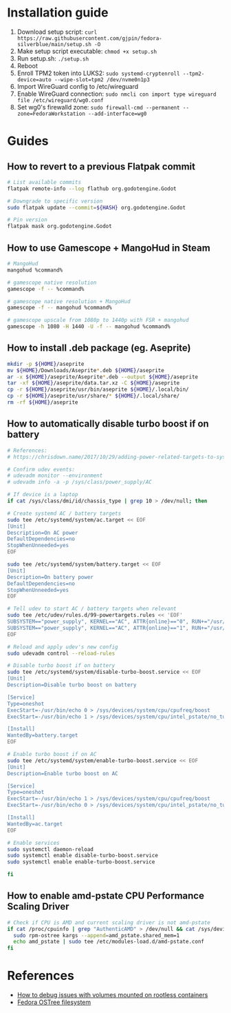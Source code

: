 # Installation guide
1. Download setup script: `curl https://raw.githubusercontent.com/gjpin/fedora-silverblue/main/setup.sh -O`
2. Make setup script executable: `chmod +x setup.sh`
3. Run setup.sh: `./setup.sh`
4. Reboot
5. Enroll TPM2 token into LUKS2: `sudo systemd-cryptenroll --tpm2-device=auto --wipe-slot=tpm2 /dev/nvme0n1p3`
6. Import WireGuard config to /etc/wireguard
7. Enable WireGuard connection: `sudo nmcli con import type wireguard file /etc/wireguard/wg0.conf`
8. Set wg0's firewalld zone: `sudo firewall-cmd --permanent --zone=FedoraWorkstation --add-interface=wg0`

# Guides
## How to revert to a previous Flatpak commit
```bash
# List available commits
flatpak remote-info --log flathub org.godotengine.Godot

# Downgrade to specific version
sudo flatpak update --commit=${HASH} org.godotengine.Godot

# Pin version
flatpak mask org.godotengine.Godot
```

## How to use Gamescope + MangoHud in Steam
```bash
# MangoHud
mangohud %command%

# gamescope native resolution
gamescope -f -- %command%

# gamescope native resolution + MangoHud
gamescope -f -- mangohud %command%

# gamescope upscale from 1080p to 1440p with FSR + mangohud
gamescope -h 1080 -H 1440 -U -f -- mangohud %command%
```

## How to install .deb package (eg. Aseprite)
```bash
mkdir -p ${HOME}/aseprite
mv ${HOME}/Downloads/Aseprite*.deb ${HOME}/aseprite
ar -x ${HOME}/aseprite/Aseprite*.deb --output ${HOME}/aseprite
tar -xf ${HOME}/aseprite/data.tar.xz -C ${HOME}/aseprite
cp -r ${HOME}/aseprite/usr/bin/aseprite ${HOME}/.local/bin/
cp -r ${HOME}/aseprite/usr/share/* ${HOME}/.local/share/
rm -rf ${HOME}/aseprite
```

## How to automatically disable turbo boost if on battery
```bash
# References:
# https://chrisdown.name/2017/10/29/adding-power-related-targets-to-systemd.html

# Confirm udev events:
# udevadm monitor --environment
# udevadm info -a -p /sys/class/power_supply/AC

# If device is a laptop
if cat /sys/class/dmi/id/chassis_type | grep 10 > /dev/null; then

# Create systemd AC / battery targets
sudo tee /etc/systemd/system/ac.target << EOF
[Unit]
Description=On AC power
DefaultDependencies=no
StopWhenUnneeded=yes
EOF

sudo tee /etc/systemd/system/battery.target << EOF
[Unit]
Description=On battery power
DefaultDependencies=no
StopWhenUnneeded=yes
EOF

# Tell udev to start AC / battery targets when relevant
sudo tee /etc/udev/rules.d/99-powertargets.rules << 'EOF'
SUBSYSTEM=="power_supply", KERNEL=="AC", ATTR{online}=="0", RUN+="/usr/bin/systemctl start battery.target"
SUBSYSTEM=="power_supply", KERNEL=="AC", ATTR{online}=="1", RUN+="/usr/bin/systemctl start ac.target"
EOF

# Reload and apply udev's new config
sudo udevadm control --reload-rules

# Disable turbo boost if on battery 
sudo tee /etc/systemd/system/disable-turbo-boost.service << EOF
[Unit]
Description=Disable turbo boost on battery

[Service]
Type=oneshot
ExecStart=-/usr/bin/echo 0 > /sys/devices/system/cpu/cpufreq/boost
ExecStart=-/usr/bin/echo 1 > /sys/devices/system/cpu/intel_pstate/no_turbo

[Install]
WantedBy=battery.target
EOF

# Enable turbo boost if on AC 
sudo tee /etc/systemd/system/enable-turbo-boost.service << EOF
[Unit]
Description=Enable turbo boost on AC

[Service]
Type=oneshot
ExecStart=-/usr/bin/echo 1 > /sys/devices/system/cpu/cpufreq/boost
ExecStart=-/usr/bin/echo 0 > /sys/devices/system/cpu/intel_pstate/no_turbo

[Install]
WantedBy=ac.target
EOF

# Enable services
sudo systemctl daemon-reload
sudo systemctl enable disable-turbo-boost.service
sudo systemctl enable enable-turbo-boost.service

fi
```

## How to enable amd-pstate CPU Performance Scaling Driver
```bash
# Check if CPU is AMD and current scaling driver is not amd-pstate
if cat /proc/cpuinfo | grep "AuthenticAMD" > /dev/null && cat /sys/devices/system/cpu/cpu0/cpufreq/scaling_driver | grep -v "amd-pstate" > /dev/null; then
  sudo rpm-ostree kargs --append=amd_pstate.shared_mem=1
  echo amd_pstate | sudo tee /etc/modules-load.d/amd-pstate.conf
fi
```

# References
- [How to debug issues with volumes mounted on rootless containers](https://www.redhat.com/sysadmin/debug-rootless-podman-mounted-volumes)
- [Fedora OSTree filesystem](https://docs.fedoraproject.org/en-US/fedora-coreos/storage/#_mounted_filesystems)